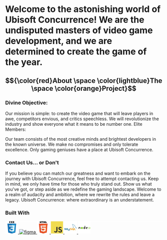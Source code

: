 # Welcome to the astonishing world of Ubisoft Concurrence! We are the undisputed masters of video game development, and we are determined to create the game of the year.

## $${\color{red}About \space \color{lightblue}The \space \color{orange}Project}$$
### Divine Objective:

Our mission is simple: to create the video game that will leave players in awe, competitors envious, and critics speechless. We will revolutionize the industry and show everyone what it means to be number one.
Elite Members:

Our team consists of the most creative minds and brightest developers in the known universe. We make no compromises and only tolerate excellence. Only gaming geniuses have a place at Ubisoft Concurrence.


### Contact Us... or Don't

If you believe you can match our greatness and want to embark on the journey with Ubisoft Concurrence, feel free to attempt contacting us. Keep in mind, we only have time for those who truly stand out. Show us what you've got, or step aside as we redefine the gaming landscape.
Welcome to a realm of audacity and ambition, where we rewrite the rules and leave a legacy. Ubisoft Concurrence: where extraordinary is an understatement.


### Built With

<p align="left" style="border: 1px solid white"> <a href="https://www.w3schools.com/css/" target="_blank" rel="noreferrer"> <img src="https://raw.githubusercontent.com/devicons/devicon/master/icons/css3/css3-original-wordmark.svg" alt="css3" width="40" height="40"/> </a> <a href="https://www.figma.com/" target="_blank" rel="noreferrer"> <img src="https://www.vectorlogo.zone/logos/figma/figma-icon.svg" alt="figma" width="40" height="40"/> </a> <a href="https://www.w3.org/html/" target="_blank" rel="noreferrer"> <img src="https://raw.githubusercontent.com/devicons/devicon/master/icons/html5/html5-original-wordmark.svg" alt="html5" width="40" height="40"/> </a> <a href="https://developer.mozilla.org/en-US/docs/Web/JavaScript" target="_blank" rel="noreferrer"> <img src="https://raw.githubusercontent.com/devicons/devicon/master/icons/javascript/javascript-original.svg" alt="javascript" width="40" height="40"/> </a> <a href="https://www.mysql.com/" target="_blank" rel="noreferrer"> <img src="https://raw.githubusercontent.com/devicons/devicon/master/icons/mysql/mysql-original-wordmark.svg" alt="mysql" width="40" height="40"/> </a> <a href="https://nodejs.org" target="_blank" rel="noreferrer"> <img src="https://raw.githubusercontent.com/devicons/devicon/master/icons/nodejs/nodejs-original-wordmark.svg" alt="nodejs" width="40" height="40"/> </a> </p>

<br>

<img scr="https://media.istockphoto.com/id/1307986275/fr/vectoriel/pixel-game-over-8-bits-pixel-game-over-vector-background.jpg?s=612x612&w=0&k=20&c=LX2RMrOJzybLlqrq66Wn-_kW3hWF-p5tdDxqEKs-pSA=">


